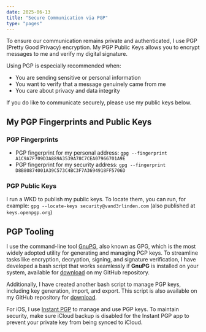 ```yaml
---
date: 2025-06-13
title: "Secure Communication via PGP"
type: "pages"
---
```


To ensure our communication remains private and authenticated, I use PGP (Pretty Good Privacy) encryption. My PGP Public Keys allows you to encrypt messages to me and verify my digital signature.

Using PGP is especially recommended when:
- You are sending sensitive or personal information
- You want to verify that a message genuinely came from me
- You care about privacy and data integrity

If you do like to communicate securely, please use my public keys below.

## My PGP Fingerprints and Public Keys
### PGP Fingerprints
- PGP fingerprint for my personal address: `gpg --fingerprint A1C9A7F709D3A889A3539A78C7CEA07966701A9E`
- PGP fingerprint for my security address: `gpg --fingerprint D8B80874001A39C573C4BC3F7A3694918FF5706D`

### PGP Public Keys
I run a WKD to publish my public keys. To locate them, you can run, for example: `gpg --locate-keys security@vand3rlinden.com` (also published at `keys.openpgp.org`)

## PGP Tooling
I use the command-line tool [GnuPG](https://www.gnupg.org/), also known as GPG, which is the most widely adopted utility for generating and managing PGP keys. To streamline tasks like encryption, decryption, signing, and signature verification, I have developed a bash script that works seamlessly if **GnuPG** is installed on your system, available for [download](https://github.com/vand3rlinden/Bash/blob/main/pgp-buddy/pgp_tool.sh) on my GitHub repository.

Additionally, I have created another bash script to manage PGP keys, including key generation, import, and export. This script is also available on my GitHub repository for [download](https://github.com/vand3rlinden/Bash/blob/main/pgp-buddy/pgp_key_tool.sh).

For iOS, I use [Instant PGP](https://apps.apple.com/us/app/instant-pgp/id1497433694) to manage and use PGP keys. To maintain security, make sure iCloud backup is disabled for the Instant PGP app to prevent your private key from being synced to iCloud.
